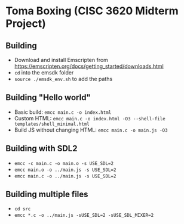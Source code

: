 # Toma Boxing (CISC 3620 Midterm Project)

## Building
- Download and install Emscripten from <https://emscripten.org/docs/getting_started/downloads.html>
- `cd` into the emsdk folder
- `source ./emsdk_env.sh` to add the paths

## Building "Hello world"
- Basic build: `emcc main.c -o index.html`
- Custom HTML: `emcc main.c -o index.html -O3 --shell-file templates/shell_minimal.html`
- Build JS without changing HTML: `emcc main.c -o main.js -O3`

## Building with SDL2
- `emcc -c main.c -o main.o -s USE_SDL=2`
- `emcc main.o -o ../main.js -s USE_SDL=2`
- `emcc main.c -o ../main.js -s USE_SDL=2`

## Building multiple files
- `cd src`
- `emcc *.c -o ../main.js -sUSE_SDL=2 -sUSE_SDL_MIXER=2`

